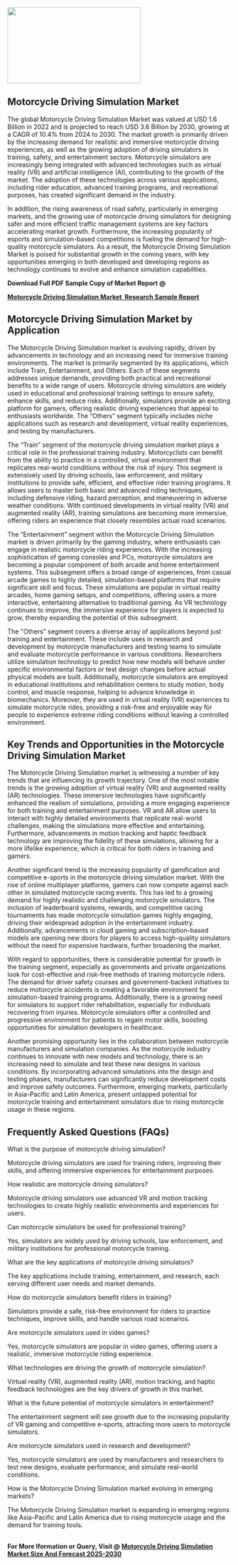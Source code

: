 <p><img class="alignnone size-medium wp-image-20088" src="https://ffe5etoiles.com/wp-content/uploads/2024/12/MST1-300x171.png" alt="" width="300" height="171" /></p><p><h2>Motorcycle Driving Simulation Market </h2><p>The global Motorcycle Driving Simulation Market was valued at USD 1.6 Billion in 2022 and is projected to reach USD 3.6 Billion by 2030, growing at a CAGR of 10.4% from 2024 to 2030. The market growth is primarily driven by the increasing demand for realistic and immersive motorcycle driving experiences, as well as the growing adoption of driving simulators in training, safety, and entertainment sectors. Motorcycle simulators are increasingly being integrated with advanced technologies such as virtual reality (VR) and artificial intelligence (AI), contributing to the growth of the market. The adoption of these technologies across various applications, including rider education, advanced training programs, and recreational purposes, has created significant demand in the industry.</p><p>In addition, the rising awareness of road safety, particularly in emerging markets, and the growing use of motorcycle driving simulators for designing safer and more efficient traffic management systems are key factors accelerating market growth. Furthermore, the increasing popularity of esports and simulation-based competitions is fueling the demand for high-quality motorcycle simulators. As a result, the Motorcycle Driving Simulation Market is poised for substantial growth in the coming years, with key opportunities emerging in both developed and developing regions as technology continues to evolve and enhance simulation capabilities.</p></p><p><strong>Download Full PDF Sample Copy of Market Report @</strong></p><p><strong><a href="https://www.verifiedmarketreports.com/download-sample/?rid=411718&utm_source=Sites-google&utm_medium=265" target="_blank">Motorcycle Driving Simulation Market &nbsp;Research Sample Report</a></strong></p><p><h2>Motorcycle Driving Simulation Market by Application</h2><p>The Motorcycle Driving Simulation market is evolving rapidly, driven by advancements in technology and an increasing need for immersive training environments. The market is primarily segmented by its applications, which include Train, Entertainment, and Others. Each of these segments addresses unique demands, providing both practical and recreational benefits to a wide range of users. Motorcycle driving simulators are widely used in educational and professional training settings to ensure safety, enhance skills, and reduce risks. Additionally, simulators provide an exciting platform for gamers, offering realistic driving experiences that appeal to enthusiasts worldwide. The “Others” segment typically includes niche applications such as research and development, virtual reality experiences, and testing by manufacturers.<p>The “Train” segment of the motorcycle driving simulation market plays a critical role in the professional training industry. Motorcyclists can benefit from the ability to practice in a controlled, virtual environment that replicates real-world conditions without the risk of injury. This segment is extensively used by driving schools, law enforcement, and military institutions to provide safe, efficient, and effective rider training programs. It allows users to master both basic and advanced riding techniques, including defensive riding, hazard perception, and maneuvering in adverse weather conditions. With continued developments in virtual reality (VR) and augmented reality (AR), training simulations are becoming more immersive, offering riders an experience that closely resembles actual road scenarios.<p>The “Entertainment” segment within the Motorcycle Driving Simulation market is driven primarily by the gaming industry, where enthusiasts can engage in realistic motorcycle riding experiences. With the increasing sophistication of gaming consoles and PCs, motorcycle simulators are becoming a popular component of both arcade and home entertainment systems. This subsegment offers a broad range of experiences, from casual arcade games to highly detailed, simulation-based platforms that require significant skill and focus. These simulations are popular in virtual reality arcades, home gaming setups, and competitions, offering users a more interactive, entertaining alternative to traditional gaming. As VR technology continues to improve, the immersive experience for players is expected to grow, thereby expanding the potential of this subsegment.<p>The "Others" segment covers a diverse array of applications beyond just training and entertainment. These include uses in research and development by motorcycle manufacturers and testing teams to simulate and evaluate motorcycle performance in various conditions. Researchers utilize simulation technology to predict how new models will behave under specific environmental factors or test design changes before actual physical models are built. Additionally, motorcycle simulators are employed in educational institutions and rehabilitation centers to study motion, body control, and muscle response, helping to advance knowledge in biomechanics. Moreover, they are used in virtual reality (VR) experiences to simulate motorcycle rides, providing a risk-free and enjoyable way for people to experience extreme riding conditions without leaving a controlled environment.<h2>Key Trends and Opportunities in the Motorcycle Driving Simulation Market</h2><p>The Motorcycle Driving Simulation market is witnessing a number of key trends that are influencing its growth trajectory. One of the most notable trends is the growing adoption of virtual reality (VR) and augmented reality (AR) technologies. These immersive technologies have significantly enhanced the realism of simulations, providing a more engaging experience for both training and entertainment purposes. VR and AR allow users to interact with highly detailed environments that replicate real-world challenges, making the simulations more effective and entertaining. Furthermore, advancements in motion tracking and haptic feedback technology are improving the fidelity of these simulations, allowing for a more lifelike experience, which is critical for both riders in training and gamers.<p>Another significant trend is the increasing popularity of gamification and competitive e-sports in the motorcycle driving simulation market. With the rise of online multiplayer platforms, gamers can now compete against each other in simulated motorcycle racing events. This has led to a growing demand for highly realistic and challenging motorcycle simulators. The inclusion of leaderboard systems, rewards, and competitive racing tournaments has made motorcycle simulation games highly engaging, driving their widespread adoption in the entertainment industry. Additionally, advancements in cloud gaming and subscription-based models are opening new doors for players to access high-quality simulators without the need for expensive hardware, further broadening the market.<p>With regard to opportunities, there is considerable potential for growth in the training segment, especially as governments and private organizations look for cost-effective and risk-free methods of training motorcycle riders. The demand for driver safety courses and government-backed initiatives to reduce motorcycle accidents is creating a favorable environment for simulation-based training programs. Additionally, there is a growing need for simulators to support rider rehabilitation, especially for individuals recovering from injuries. Motorcycle simulators offer a controlled and progressive environment for patients to regain motor skills, boosting opportunities for simulation developers in healthcare.<p>Another promising opportunity lies in the collaboration between motorcycle manufacturers and simulation companies. As the motorcycle industry continues to innovate with new models and technology, there is an increasing need to simulate and test these new designs in various conditions. By incorporating advanced simulations into the design and testing phases, manufacturers can significantly reduce development costs and improve safety outcomes. Furthermore, emerging markets, particularly in Asia-Pacific and Latin America, present untapped potential for motorcycle training and entertainment simulators due to rising motorcycle usage in these regions.<h2>Frequently Asked Questions (FAQs)</h2><p>What is the purpose of motorcycle driving simulation?</p><p>Motorcycle driving simulators are used for training riders, improving their skills, and offering immersive experiences for entertainment purposes.</p><p>How realistic are motorcycle driving simulators?</p><p>Motorcycle driving simulators use advanced VR and motion tracking technologies to create highly realistic environments and experiences for users.</p><p>Can motorcycle simulators be used for professional training?</p><p>Yes, simulators are widely used by driving schools, law enforcement, and military institutions for professional motorcycle training.</p><p>What are the key applications of motorcycle driving simulators?</p><p>The key applications include training, entertainment, and research, each serving different user needs and market demands.</p><p>How do motorcycle simulators benefit riders in training?</p><p>Simulators provide a safe, risk-free environment for riders to practice techniques, improve skills, and handle various road scenarios.</p><p>Are motorcycle simulators used in video games?</p><p>Yes, motorcycle simulators are popular in video games, offering users a realistic, immersive motorcycle riding experience.</p><p>What technologies are driving the growth of motorcycle simulation?</p><p>Virtual reality (VR), augmented reality (AR), motion tracking, and haptic feedback technologies are the key drivers of growth in this market.</p><p>What is the future potential of motorcycle simulators in entertainment?</p><p>The entertainment segment will see growth due to the increasing popularity of VR gaming and competitive e-sports, attracting more users to motorcycle simulators.</p><p>Are motorcycle simulators used in research and development?</p><p>Yes, motorcycle simulators are used by manufacturers and researchers to test new designs, evaluate performance, and simulate real-world conditions.</p><p>How is the Motorcycle Driving Simulation market evolving in emerging markets?</p><p>The Motorcycle Driving Simulation market is expanding in emerging regions like Asia-Pacific and Latin America due to rising motorcycle usage and the demand for training tools.</p><strong><br />For More Iformation or Query, Visit @ <a href="https://www.verifiedmarketreports.com/product/motorcycle-driving-simulation-market/" target="_blank">Motorcycle Driving Simulation Market Size And Forecast 2025-2030</a></strong></p>
